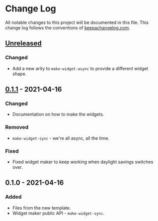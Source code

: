 # Change Log
All notable changes to this project will be documented in this file. This change log follows the conventions of [keepachangelog.com](http://keepachangelog.com/).

## [Unreleased]
### Changed
- Add a new arity to `make-widget-async` to provide a different widget shape.

## [0.1.1] - 2021-04-16
### Changed
- Documentation on how to make the widgets.

### Removed
- `make-widget-sync` - we're all async, all the time.

### Fixed
- Fixed widget maker to keep working when daylight savings switches over.

## 0.1.0 - 2021-04-16
### Added
- Files from the new template.
- Widget maker public API - `make-widget-sync`.

[Unreleased]: https://github.com/your-name/liberator-app/compare/0.1.1...HEAD
[0.1.1]: https://github.com/your-name/liberator-app/compare/0.1.0...0.1.1
